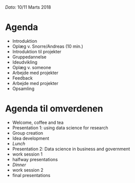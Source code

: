 _Dato:_ 10/11 Marts 2018

# Agenda
- Introduktion
- Oplæg v. Snorre/Andreas (10 min.)
- Introduktion til projekter
- Gruppedannelse
- Ideudvikling
- Oplæg v. someone
- Arbejde med projekter
- Feedback
- Arbejde med projekter
- Opsamling




# Agenda til omverdenen
 - Welcome, coffee and tea
 - Presentation 1: using data science for research
 - Group creation
 - Idea development
 - _Lunch_
 - Presentation 2: Data science in business and government
 - work session 1
 - halfway presentations
 - _Dinner_
 - work session 2
 - final presentations
